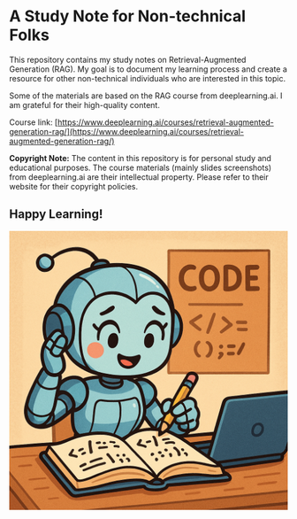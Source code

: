 # A Study Note for Non-technical Folks

This repository contains my study notes on Retrieval-Augmented Generation (RAG). My goal is to document my learning process and create a resource for other non-technical individuals who are interested in this topic.

Some of the materials are based on the RAG course from deeplearning.ai. I am grateful for their high-quality content.

Course link: [https://www.deeplearning.ai/courses/retrieval-augmented-generation-rag/](https://www.deeplearning.ai/courses/retrieval-augmented-generation-rag/)

**Copyright Note:** The content in this repository is for personal study and educational purposes. The course materials (mainly slides screenshots) from deeplearning.ai are their intellectual property. Please refer to their website for their copyright policies.

## Happy Learning!
<img src="./resource/coder.png" alt="Happy Learning" width="600">
